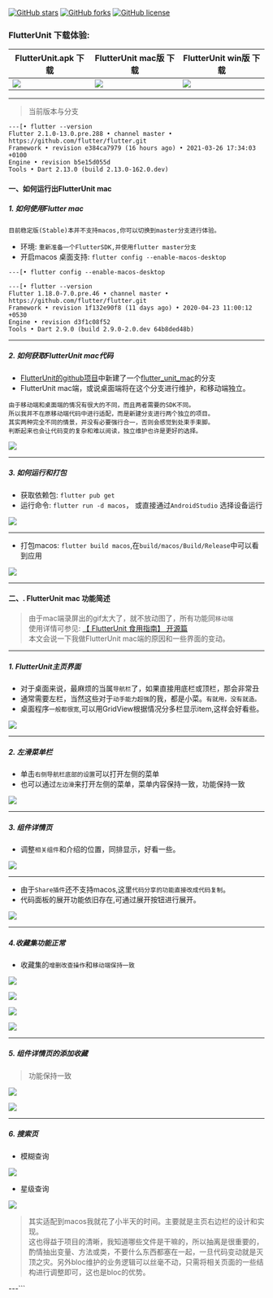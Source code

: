 
[![GitHub stars](https://img.shields.io/github/stars/toly1994328/FlutterUnit)](https://github.com/toly1994328/FlutterUnit/stargazers)
[![GitHub forks](https://img.shields.io/github/forks/toly1994328/FlutterUnit)](https://github.com/toly1994328/FlutterUnit/network)
[![GitHub license](https://img.shields.io/github/license/toly1994328/FlutterUnit)](https://github.com/toly1994328/FlutterUnit/blob/master/LICENSE)

### FlutterUnit 下载体验:


| FlutterUnit.apk 下载  | FlutterUnit mac版 下载 | FlutterUnit win版 下载 | 
|------|------------|------------|
|![](http://toly1994.com/file/ewm/FlutterUnit.png)|![](http://toly1994.com/file/ewm/FlutterUnitMac.png)| ![](http://toly1994.com/file/ewm/FlutterUnitWin.png)|     

---

> 当前版本与分支

```
---[• flutter --version
Flutter 2.1.0-13.0.pre.288 • channel master •
https://github.com/flutter/flutter.git
Framework • revision e384ca7979 (16 hours ago) • 2021-03-26 17:34:03 +0100
Engine • revision b5e15d055d
Tools • Dart 2.13.0 (build 2.13.0-162.0.dev)
```


#### 一、如何运行出FlutterUnit mac

##### 1. 如何使用Flutter mac


```!
目前稳定版(Stable)本并不支持macos,你可以切换到master分支进行体验。
```


- 环境: `重新准备一个FlutterSDK,并使用flutter master分支`
- 开启macos 桌面支持: `flutter config --enable-macos-desktop`


```
---[• flutter config --enable-macos-desktop

---[• flutter --version
Flutter 1.18.0-7.0.pre.46 • channel master •
https://github.com/flutter/flutter.git
Framework • revision 1f132e90f8 (11 days ago) • 2020-04-23 11:00:12 +0530
Engine • revision d3f1c08f52
Tools • Dart 2.9.0 (build 2.9.0-2.0.dev 64b8ded48b)
```


---

##### 2. 如何获取FlutterUnit mac代码

- [FlutterUnit的github项目](https://github.com/toly1994328/FlutterUnit)中新建了一个[flutter_unit_mac](https://github.com/toly1994328/FlutterUnit/tree/flutter_unit_mac)的分支  
- FlutterUnit mac端，或说桌面端将在这个分支进行维护，和移动端独立。


```!
由于移动端和桌面端的情况有很大的不同，而且两者需要的SDK不同。
所以我并不在原移动端代码中进行适配，而是新建分支进行两个独立的项目。
其实两种完全不同的情景，并没有必要强行合一，否则会感觉到处束手束脚。
判断起来也会让代码变的复杂和难以阅读，独立维护也许是更好的选择。
```

![](http://user-gold-cdn.xitu.io/2020/5/4/171e01af25f704cd?w=2206&h=1024&f=png&s=261719)

---

##### 3. 如何运行和打包

- 获取依赖包: `flutter pub get`
- 运行命令: `flutter run -d macos`， 或直接通过`AndroidStudio` 选择设备运行

![](http://user-gold-cdn.xitu.io/2020/5/4/171e02c9d5ac5a77?w=1350&h=416&f=png&s=201897)

---


- 打包macos: `flutter build macos`,在`build/macos/Build/Release`中可以看到应用


![](http://user-gold-cdn.xitu.io/2020/5/4/171e053343d30233?w=1938&h=710&f=png&s=232963)

---

#### 二、. FlutterUnit mac 功能简述

> 由于mac端录屏出的gif太大了，就不放动图了，所有功能同`移动端`  
使用详情可参见: [【 FlutterUnit 食用指南】 开源篇](https://juejin.im/post/5e94e4d3f265da480836b943)  
本文会说一下我做FlutterUnit mac端的原因和一些界面的变动。

---

##### 1. FlutterUnit主页界面

- 对于桌面来说，最麻烦的当属`导航栏`了，如果直接用底栏或顶栏，那会非常丑  
- 通常需要左栏，当然这些对于`动手能力超强`的我，都是小菜。`有就用，没有就造。`
- 桌面程序`一般都很宽`,可以用GridView根据情况分多栏显示item,这样会好看些。

![](http://user-gold-cdn.xitu.io/2020/5/5/171e06fe81830630?w=1604&h=1248&f=png&s=1102121)

---

##### 2. 左滑菜单栏

- 单击`右侧导航栏底部的设置`可以打开左侧的菜单
- 也可以通过`左边滑`来打开左侧的菜单，菜单内容保持一致，功能保持一致

![](http://user-gold-cdn.xitu.io/2020/5/5/171e07714a69ec75?w=1606&h=1248&f=png&s=1020192)

---

##### 3. 组件详情页

- 调整`相关组件`和介绍的位置，同排显示，好看一些。

![](http://user-gold-cdn.xitu.io/2020/5/5/171e07db1d9a76ca?w=1600&h=1252&f=png&s=335520)

---

- 由于`Share插件`还不支持macos,这里`代码分享的功能直接改成代码复制`。
- 代码面板的展开功能依旧存在,可通过展开按钮进行展开。

![](http://user-gold-cdn.xitu.io/2020/5/5/171e081d559218ca?w=2538&h=1250&f=png&s=810461)

---

#####  4.收藏集功能正常

- 收藏集的`增删改查操作`和`移动端保持一致`

![](http://user-gold-cdn.xitu.io/2020/5/4/171e013c38f568ab?w=1602&h=1248&f=png&s=1280615)

![](http://user-gold-cdn.xitu.io/2020/5/5/171e0870a24a708a?w=1596&h=1252&f=png&s=1023631)


![](http://user-gold-cdn.xitu.io/2020/5/5/171e08b3a4b4230d?w=1608&h=1246&f=png&s=1117612)


![](http://user-gold-cdn.xitu.io/2020/5/5/171e08b52b960bbe?w=1616&h=1256&f=png&s=1145558)


---

##### 5. 组件详情页的添加收藏

> 功能保持一致

![](http://user-gold-cdn.xitu.io/2020/5/5/171e08d2c31a7c44?w=1608&h=1262&f=png&s=623031)

![](http://user-gold-cdn.xitu.io/2020/5/5/171e08e573eb1217?w=1606&h=1248&f=png&s=341068)


---

##### 6. 搜索页

- 模糊查询

![](http://user-gold-cdn.xitu.io/2020/5/5/171e090788946055?w=1606&h=1262&f=png&s=401087)

- 星级查询

![](http://user-gold-cdn.xitu.io/2020/5/5/171e090303d1f3af?w=1602&h=1258&f=png&s=465011)


> 其实适配到macos我就花了小半天的时间。主要就是主页右边栏的设计和实现。  
这也得益于项目的清晰，我知道哪些文件是干嘛的，所以抽离是很重要的，酌情抽出变量、方法或类，不要什么东西都塞在一起，一旦代码变动就是灭顶之灾。另外bloc维护的业务逻辑可以丝毫不动，只需将相关页面的一些结构进行调整即可，这也是bloc的优势。

---```